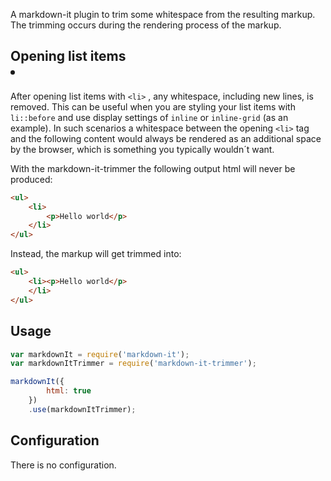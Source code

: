 A markdown-it plugin to trim some whitespace from the resulting markup.
The trimming occurs during the rendering process of the markup.

## Opening list items <li>

After opening list items with `<li>` , any whitespace, including new lines, is removed. 
This can be useful when you are styling your list items with `li::before` and use display settings of `inline` or `inline-grid` (as an example). 
In such scenarios a whitespace between the opening `<li>` tag and the following content would always be rendered as an additional space
by the browser, which is something you typically wouldn´t want.

With the markdown-it-trimmer the following output html will never be produced:

```html
<ul>
    <li>
        <p>Hello world</p>
    </li>
</ul>
```

Instead, the markup will get trimmed into:

```html
<ul>
    <li><p>Hello world</p>
    </li>
</ul>
```

## Usage

```js
var markdownIt = require('markdown-it');
var markdownItTrimmer = require('markdown-it-trimmer');

markdownIt({
        html: true
    })
    .use(markdownItTrimmer);
```

## Configuration

There is no configuration.
